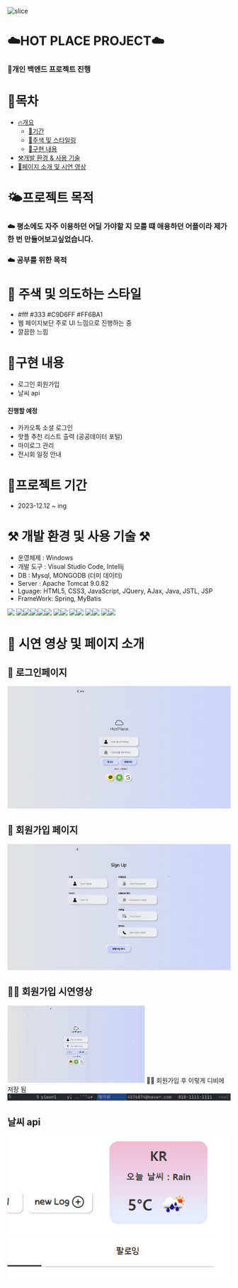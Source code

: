 ![slice](https://capsule-render.vercel.app/api?type=slice&color=gradient&height=200&text=☁️Hot%20Place&fontAlign=70)

# ☁️HOT PLACE PROJECT☁️
### 📌개인 백엔드 프로젝트 진행

# 📑목차

- [🔥개요](#프로젝트-목적)
  - [🔎기간](#프로젝트-기간)
  - [🩷주색 및 스타일링](#-주색-및-의도하는-스타일)
  - [🫠구현 내용](#구현-내용)
- [⚒️개발 환경 & 사용 기술](#-개발-환경-및-사용-기술-)
- [📝페이지 소개 및 시연 영상](#시연-영상-및-페이지-소개)

# 🌤️프로젝트 목적

### ☁️ 평소에도 자주 이용하던 어딜 가야할 지 모를 떄 애용하던 어플이라 제가 한 번 만들어보고싶었습니다.
### ☁️ 공부를 위한 목적

# 🩷 주색 및 의도하는 스타일
- #fff #333 #C9D6FF #FF6BA1 
- 웹 페이지보단 주로 UI 느낌으로 진행하는 중
- 깔끔한 느낌

# 🫠구현 내용
- 로그인 회원가입
- 날씨 api
#### 진행할 예정
- 카카오톡 소셜 로그인
- 핫플 추천 리스트 출력 (공공데이터 포털)
- 마이로그 관리
- 전시회 일정 안내

# 🔎프로젝트 기간

- 2023-12.12 ~ ing

# ⚒️ 개발 환경 및 사용 기술 ⚒️

- 운영체제 : Windows
- 개발 도구 : Visual Studio Code, Intellij
- DB : Mysql, MONGODB (더미 데이터)
- Server : Apache Tomcat 9.0.82
- Lguage: HTML5, CSS3, JavaScript, JQuery, AJax, Java, JSTL, JSP
- FrameWork: Spring, MyBatis

<img src="https://img.shields.io/badge/html5-E34F26?style=for-the-badge&logo=html5&logoColor=white"> <img src="https://img.shields.io/badge/css-1572B6?style=for-the-badge&logo=css3&logoColor=white"><img src="https://img.shields.io/badge/javascript-F7DF1E?style=for-the-badge&logo=javascript&logoColor=black"><img src="https://img.shields.io/badge/oracle-F80000?style=for-the-badge&logo=oracle&logoColor=white"><img src="https://img.shields.io/badge/mysql-4479A1?style=for-the-badge&logo=mysql&logoColor=white"><img src="https://img.shields.io/badge/Jquery-white?style=for-the-badge&logo=Jquery&logoColor=blue">
<img src="https://img.shields.io/badge/mongoDB-47A248?style=for-the-badge&logo=MongoDB&logoColor=white"><img src="https://img.shields.io/badge/github-181717?style=for-the-badge&logo=github&logoColor=white">
<img src="https://img.shields.io/badge/java-007396?style=for-the-badge&logo=java&logoColor=white"><img src="https://img.shields.io/badge/intelijidea-181717?style=for-the-badge&logo=intellijidea&logoColor=white">
<img src="https://img.shields.io/badge/Visual_Studio_Code-white?style=for-the-badge&logo=visual%20studio%20code&logoColor=blue"><img src="https://img.shields.io/badge/apache tomcat-F8DC75?style=for-the-badge&logo=apachetomcat&logoColor=white">
<img src="https://img.shields.io/badge/Github-black?style=for-the-badge&logo=github&logoColor=purple"><img src="https://img.shields.io/badge/Spring-green?style=for-the-badge&logo=Spring&logoColor=white">

# 👻 시연 영상 및 페이지 소개

## 👀 로그인페이지 
![로그인.png](src%2Fmain%2Fwebapp%2Fresources%2FReadme%2F%EB%A1%9C%EA%B7%B8%EC%9D%B8.png)

## 👀 회원가입 페이지 
![회원가입.png](src%2Fmain%2Fwebapp%2Fresources%2FReadme%2F%ED%9A%8C%EC%9B%90%EA%B0%80%EC%9E%85.png)

## 👏🏻 회원가입 시연영상 
![회원가입시연영상.gif](src%2Fmain%2Fwebapp%2Fresources%2FReadme%2F%ED%9A%8C%EC%9B%90%EA%B0%80%EC%9E%85%EC%8B%9C%EC%97%B0%EC%98%81%EC%83%81.gif)
👏🏻 회원가입 후 이렇게 디비에 저장 됨 
![회원가입디비저장.jpg](src%2Fmain%2Fwebapp%2Fresources%2FReadme%2F%ED%9A%8C%EC%9B%90%EA%B0%80%EC%9E%85%EB%94%94%EB%B9%84%EC%A0%80%EC%9E%A5.jpg)
## 날씨 api 
![날씨api.png](src%2Fmain%2Fwebapp%2Fresources%2FReadme%2F%EB%82%A0%EC%94%A8api.png)
